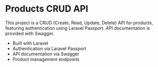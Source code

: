 # Products CRUD API

This project is a CRUD (Create, Read, Update, Delete) API for products, featuring authentication using Laravel Passport. API documentation is provided with Swagger.

- Built with Laravel
- Authentication via Laravel Passport
- API documentation via Swagger
- Product management endpoints
